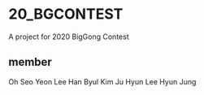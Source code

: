 # 20_BGCONTEST
A project for 2020 BigGong Contest

## member
Oh Seo Yeon
Lee Han Byul
Kim Ju Hyun
Lee Hyun Jung
